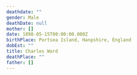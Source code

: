 ```yaml
---
deathdate: ""
gender: Male
deathDate: null
mother: []
date: 1898-05-15T00:00:00.000Z
birthPlace: Portsea Island, Hanpshire, England
dobEst: ""
title: Charles Ward
deathPlace: ""
father: []
---
```

